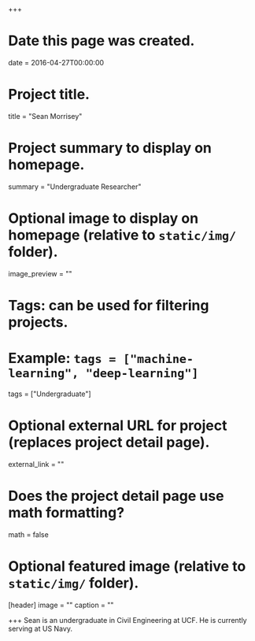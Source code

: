 +++
# Date this page was created.
date = 2016-04-27T00:00:00

# Project title.
title = "Sean Morrisey"

# Project summary to display on homepage.
summary = "Undergraduate Researcher"

# Optional image to display on homepage (relative to `static/img/` folder).
image_preview = ""

# Tags: can be used for filtering projects.
# Example: `tags = ["machine-learning", "deep-learning"]`
tags = ["Undergraduate"]

# Optional external URL for project (replaces project detail page).
external_link = ""

# Does the project detail page use math formatting?
math = false

# Optional featured image (relative to `static/img/` folder).
[header]
image = ""
caption = ""

+++
Sean is an undergraduate in Civil Engineering at UCF. He is currently serving at US Navy. 
